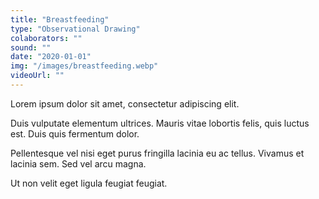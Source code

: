 ```yaml
---
title: "Breastfeeding"
type: "Observational Drawing"
colaborators: ""
sound: ""
date: "2020-01-01"
img: "/images/breastfeeding.webp"
videoUrl: ""
---
```

Lorem ipsum dolor sit amet, consectetur adipiscing elit.

Duis vulputate elementum ultrices. Mauris vitae lobortis felis, quis luctus est. Duis quis fermentum dolor. 

Pellentesque vel nisi eget purus fringilla lacinia eu ac tellus. Vivamus et lacinia sem. Sed vel arcu magna. 

Ut non velit eget ligula feugiat feugiat.